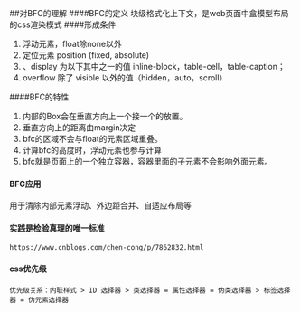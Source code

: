 <!--
 * @Date: 2019-10-22 11:08:51
 * @LastEditors: PoloHuang
 * @LastEditTime: 2020-08-24 18:13:06
-->
##对BFC的理解
####BFC的定义
块级格式化上下文，是web页面中盒模型布局的css渲染模式
####形成条件
1. 浮动元素，float除none以外
2. 定位元素 position (fixed, absolute)
3. 、display 为以下其中之一的值 inline-block，table-cell，table-caption；
4. overflow 除了 visible 以外的值（hidden，auto，scroll）

####BFC的特性
1. 内部的Box会在垂直方向上一个接一个的放置。
2. 垂直方向上的距离由margin决定
3. bfc的区域不会与float的元素区域重叠。
4. 计算bfc的高度时，浮动元素也参与计算
5. bfc就是页面上的一个独立容器，容器里面的子元素不会影响外面元素。

#### BFC应用
用于清除内部元素浮动、外边距合并、自适应布局等

#### 实践是检验真理的唯一标准
```
https://www.cnblogs.com/chen-cong/p/7862832.html
```
#### css优先级
```
优先级关系：内联样式 > ID 选择器 > 类选择器 = 属性选择器 = 伪类选择器 > 标签选择器 = 伪元素选择器
```